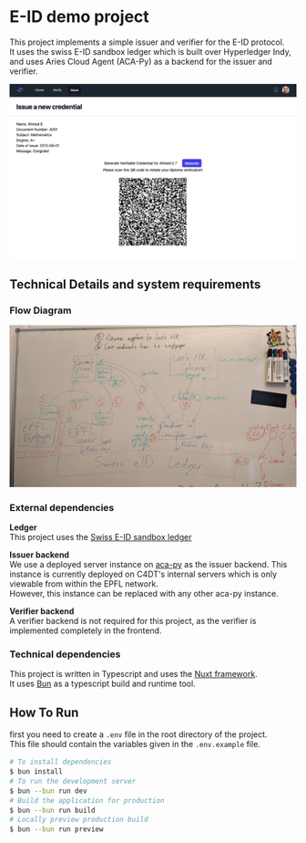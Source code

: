 # E-ID demo project
This project implements a simple issuer and verifier for the E-ID protocol.  
It uses the swiss E-ID sandbox ledger which is built over Hyperledger Indy,
and uses Aries Cloud Agent (ACA-Py) as a backend for the issuer and verifier.

![platform screenshot](./docs/platform-screenshot-01.png)

## Technical Details and system requirements
### Flow Diagram
![flow diagram](./docs/eid-flow-diagram.jpg)
### External dependencies
**Ledger**  
This project uses the [Swiss E-ID sandbox ledger](https://explorer.sandbox.ssi.ch/home/SANDBOX)

**Issuer backend**  
We use a deployed server instance on [aca-py](https://aca-py.org/main/) as the issuer backend.
This instance is currently deployed on C4DT's internal servers which is only viewable from 
within the EPFL network.  
However, this instance can be replaced with any other aca-py instance.  

**Verifier backend**  
A verifier backend is not required for this project, as the verifier is implemented
completely in the frontend.

### Technical dependencies
This project is written in Typescript and uses the [Nuxt framework](https://nuxt.com/).  
It uses [Bun](https://bun.sh/) as a typescript build and runtime tool.

## How To Run
first you need to create a `.env` file in the root directory of the project.  
This file should contain the variables given in the `.env.example` file.

```bash
# To install dependencies
$ bun install
# To run the development server
$ bun --bun run dev
# Build the application for production
$ bun --bun run build
# Locally preview production build
$ bun --bun run preview
```
